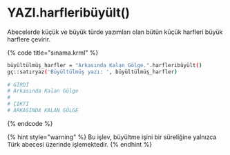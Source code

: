 # YAZI.harfleribüyült\(\)

Abecelerde küçük ve büyük türde yazımları olan bütün küçük harfleri büyük harflere çevirir.

{% code title="sınama.krml" %}
```bash
büyültülmüş_harfler = "Arkasında Kalan Gölge.".harfleribüyült()
gç::satıryaz('Büyültülmüş yazı: ', büyültülmüş_harfler)
 
# GİRDİ
# Arkasında Kalan Gölge
# 
# ÇIKTI
# ARKASINDA KALAN GÖLGE
```
{% endcode %}

{% hint style="warning" %}
Bu işlev, büyültme işini bir süreliğine yalnızca Türk abecesi üzerinde işlemektedir.
{% endhint %}

